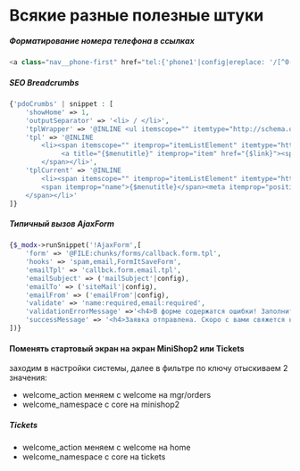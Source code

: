 # Всякие разные полезные штуки

##### Форматирование номера телефона в ссылках
```php
<a class="nav__phone-first" href="tel:{'phone1'|config|ereplace: '/[^0-9]/' : ''}">{'phone1'|config}</a>
```

##### SEO Breadcrumbs

```php
{'pdoCrumbs' | snippet : [
    'showHome' => 1,
    'outputSeparator' => '<li> / </li>',
    'tplWrapper' => '@INLINE <ul itemscope="" itemtype="http://schema.org/BreadcrumbList" id="breadcrumbs">{$output}</ul>',
    'tpl' => '@INLINE
        <li><span itemscope="" itemprop="itemListElement" itemtype="http://schema.org/ListItem">
             <a title="{$menutitle}" itemprop="item" href="{$link}"><span itemprop="name">{$menutitle}</span><meta itemprop="position" content="{$idx}"></a>
        </span></li>',
    'tplCurrent' => '@INLINE
        <li><span itemscope="" itemprop="itemListElement" itemtype="http://schema.org/ListItem">
        <span itemprop="name">{$menutitle}</span><meta itemprop="position" content="{$idx}">
    </span></li>'
]}
```

##### Типичный вызов AjaxForm

```php
{$_modx->runSnippet('!AjaxForm',[
    'form' => '@FILE:chunks/forms/callback.form.tpl',
    'hooks' => 'spam,email,FormItSaveForm',
    'emailTpl' => 'callbck.form.email.tpl',
    'emailSubject' => ('mailSubject'|config),
    'emailTo' => ('siteMail'|config),
    'emailFrom' => ('emailFrom'|config),
    'validate' => 'name:required,email:required',
    'validationErrorMessage' =>'<h4>В форме содержатся ошибки! Заполните, пожалуйста, требуемые поля</h4>',
    'successMessage' => '<h4>Заявка отправлена. Скоро с вами свяжется наш менеджер!</h4>'
])}
```

#### Поменять стартовый экран на экран MiniShop2 или Tickets

заходим в настройки системы, далее в фильтре по ключу отыскиваем 2 значения:

+ welcome_action меняем с welcome на mgr/orders
+ welcome_namespace с core на minishop2
##### Tickets
+ welcome_action меняем с welcome на home
+ welcome_namespace с core на tickets